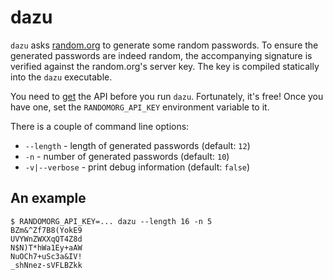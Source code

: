 dazu
====

`dazu` asks [random.org](https://random.org) to generate some random passwords.
To ensure the generated passwords are indeed random, the accompanying signature
is verified against the random.org's server key.  The key is compiled statically
into the `dazu` executable.

You need to [get](https://api.random.org/api-keys/beta) the API before you
run `dazu`.   Fortunately, it's free!  Once you have one, set the `RANDOMORG_API_KEY` environment
variable to it.

There is a couple of command line options:

  - `--length` - length of generated passwords (default: `12`)
  - `-n` - number of generated passwords (default: `10`)
  - `-v|--verbose` - print debug information (default: `false`)

An example
----------

```shell
$ RANDOMORG_API_KEY=... dazu --length 16 -n 5
BZm&^Zf7B8(YokE9
UVYWnZWXXqQT4Z8d
N$N)T*hWa1Ey+aAW
NuOCh7+uSc3a&IV!
_shNnez-sVFLBZkk
```
